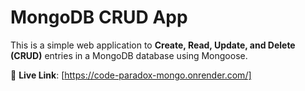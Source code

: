 # MongoDB CRUD App

This is a simple web application to **Create, Read, Update, and Delete (CRUD)** entries in a MongoDB database using Mongoose.

🔗 **Live Link**: [https://code-paradox-mongo.onrender.com/]
